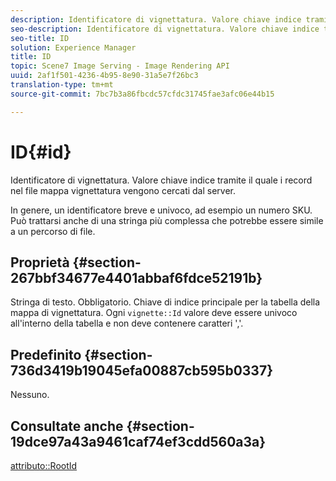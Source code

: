 ```yaml
---
description: Identificatore di vignettatura. Valore chiave indice tramite il quale i record nel file mappa vignettatura vengono cercati dal server.
seo-description: Identificatore di vignettatura. Valore chiave indice tramite il quale i record nel file mappa vignettatura vengono cercati dal server.
seo-title: ID
solution: Experience Manager
title: ID
topic: Scene7 Image Serving - Image Rendering API
uuid: 2af1f501-4236-4b95-8e90-31a5e7f26bc3
translation-type: tm+mt
source-git-commit: 7bc7b3a86fbcdc57cfdc31745fae3afc06e44b15

---
```



# ID{#id}

Identificatore di vignettatura. Valore chiave indice tramite il quale i record nel file mappa vignettatura vengono cercati dal server.

In genere, un identificatore breve e univoco, ad esempio un numero SKU. Può trattarsi anche di una stringa più complessa che potrebbe essere simile a un percorso di file.

## Proprietà {#section-267bbf34677e4401abbaf6fdce52191b}

Stringa di testo. Obbligatorio. Chiave di indice principale per la tabella della mappa di vignettatura. Ogni `vignette::Id` valore deve essere univoco all&#39;interno della tabella e non deve contenere caratteri &#39;,&#39;.

## Predefinito {#section-736d3419b19045efa00887cb595b0337}

Nessuno.

## Consultate anche {#section-19dce97a43a9461caf74ef3cdd560a3a}

[attributo::RootId](../../../../../ir-api/material-cat/image-rendering-api-ref/c-ir-material-catalog/c-ir-attributes-reference/r-ir-rootid.md#reference-54b42b7125824be593378c1accb70d5a)
